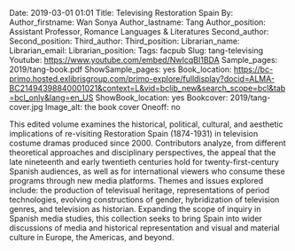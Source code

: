 Date: 2019-03-01 01:01
Title: Televising Restoration Spain
By:
Author_firstname: Wan Sonya
Author_lastname: Tang
Author_position: Assistant Professor, Romance Languages & Literatures
Second_author:
Second_position:
Third_author:
Third_position:
Librarian_name:
Librarian_email:
Librarian_position:
Tags: facpub
Slug: tang-televising
Youtube: https://www.youtube.com/embed/NwIcqBI1BDA
Sample_pages: 2019/tang-book.pdf
ShowSample_pages: yes
Book_location: https://bc-primo.hosted.exlibrisgroup.com/primo-explore/fulldisplay?docid=ALMA-BC21494398840001021&context=L&vid=bclib_new&search_scope=bcl&tab=bcl_only&lang=en_US
ShowBook_location: yes
Bookcover: 2019/tang-cover.jpg
Image_alt: the book cover 
Oneoff: no

This edited volume examines the historical, political, cultural, and aesthetic implications of re-visiting Restoration Spain (1874-1931) in television costume dramas produced since 2000. Contributors analyze, from different theoretical approaches and disciplinary perspectives, the appeal that the late nineteenth and early twentieth centuries hold for twenty-first-century Spanish audiences, as well as for international viewers who consume these programs through new media platforms. Themes and issues explored include: the production of televisual heritage, representations of period technologies, evolving constructions of gender, hybridization of television genres, and television as historian. Expanding the scope of inquiry in Spanish media studies, this collection seeks to bring Spain into wider discussions of media and historical representation and visual and material culture in Europe, the Americas, and beyond.